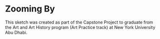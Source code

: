 # Zooming By
This sketch was created as part of the Capstone Project to graduate from the Art and Art History program (Art Practice track) at New York University Abu Dhabi.
